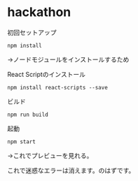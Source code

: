 # hackathon

初回セットアップ
```
npm install
```
->ノードモジュールをインストールするため

React Scriptのインストール
```
npm install react-scripts --save 
```
ビルド
```
npm run build
```

起動
```
npm start
```
→これでプレビューを見れる。

これで迷惑なエラーは消えます。のはずです。
